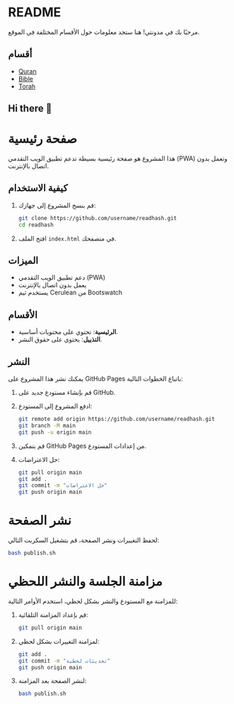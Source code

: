 # README

مرحبًا بك في مدونتي! هنا ستجد معلومات حول الأقسام المختلفة في الموقع.

## أقسام

- [Quran](quran.md)
- [Bible](bible.md)
- [Torah](torah.md)

## Hi there 👋

<!--
**readhash/readhash** is a ✨ _special_ ✨ repository because its `README.md` (this file) appears on your GitHub profile.

Here are some ideas to get you started:

- 🔭 I’m currently working on ...
- 🌱 I’m currently learning ...
- 👯 I’m looking to collaborate on ...
- 🤔 I’m looking for help with ...
- 💬 Ask me about ...
- 📫 How to reach me: ...
- 😄 Pronouns: ...
- ⚡ Fun fact: ...
-->

# صفحة رئيسية

هذا المشروع هو صفحة رئيسية بسيطة تدعم تطبيق الويب التقدمي (PWA) وتعمل بدون اتصال بالإنترنت.

## كيفية الاستخدام

1. قم بنسخ المشروع إلى جهازك:
    ```bash
    git clone https://github.com/username/readhash.git
    cd readhash
    ```

2. افتح الملف `index.html` في متصفحك.

## الميزات

- دعم تطبيق الويب التقدمي (PWA)
- يعمل بدون اتصال بالإنترنت
- يستخدم ثيم Cerulean من Bootswatch

## الأقسام

- **الرئيسية**: تحتوي على محتويات أساسية.
- **التذييل**: يحتوي على حقوق النشر.

## النشر

يمكنك نشر هذا المشروع على GitHub Pages باتباع الخطوات التالية:

1. قم بإنشاء مستودع جديد على GitHub.
2. ادفع المشروع إلى المستودع:
    ```bash
    git remote add origin https://github.com/username/readhash.git
    git branch -M main
    git push -u origin main
    ```
3. قم بتمكين GitHub Pages من إعدادات المستودع.

4. حل الاعتراضات:
    ```bash
    git pull origin main
    git add .
    git commit -m "حل الاعتراضات"
    git push origin main
    ```

# نشر الصفحة

لحفظ التغييرات ونشر الصفحة، قم بتشغيل السكربت التالي:

```bash
bash publish.sh
```

# مزامنة الجلسة والنشر اللحظي

للمزامنة مع المستودع والنشر بشكل لحظي، استخدم الأوامر التالية:

1. قم بإعداد المزامنة التلقائية:
    ```bash
    git pull origin main
    ```

2. لمزامنة التغييرات بشكل لحظي:
    ```bash
    git add .
    git commit -m "تحديثات لحظية"
    git push origin main
    ```

3. لنشر الصفحة بعد المزامنة:
    ```bash
    bash publish.sh
    ```
